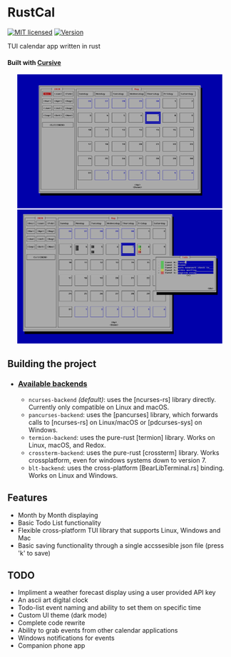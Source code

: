 # RustCal
[![MIT licensed](https://img.shields.io/badge/license-MIT-blue.svg)](./LICENSE)
[![Version](https://img.shields.io/badge/version-v0.1-orange)](https://github.com/egol/RustCal)


TUI calendar app written in rust
#### Built with [Cursive](https://github.com/gyscos/cursive)
 
<p align="center">
  <img width="460" height="300" src="./images/1.PNG">
  <img width="460" height="300" src="./images/2.PNG">
</p>

## Building the project

 - ### [Available backends](https://github.com/gyscos/cursive/wiki/Backends)

    - `ncurses-backend` _(default)_: uses the [ncurses-rs] library directly. Currently only compatible on Linux and macOS. 
    - `pancurses-backend`: uses the [pancurses] library, which forwards calls to [ncurses-rs] on Linux/macOS or [pdcurses-sys] on Windows. 
    - `termion-backend`: uses the pure-rust [termion] library. Works on Linux, macOS, and Redox.
    - `crossterm-backend`: uses the pure-rust [crossterm] library. Works crossplatform, even for windows systems down to version 7.
    - `blt-backend`: uses the cross-platform [BearLibTerminal.rs] binding. Works on Linux and Windows.

## Features
 * Month by Month displaying
 * Basic Todo List functionality
 * Flexible cross-platform TUI library that supports Linux, Windows and Mac
 * Basic saving functionality through a single accssesible json file (press 'k' to save)
## TODO
 - Impliment a weather forecast display using a user provided API key
 - An ascii art digital clock 
 - Todo-list event naming and ability to set them on specific time
 - Custom UI theme (dark mode)
 - Complete code rewrite
 - Ability to grab events from other calendar applications
 - Windows notifications for events
 - Companion phone app
